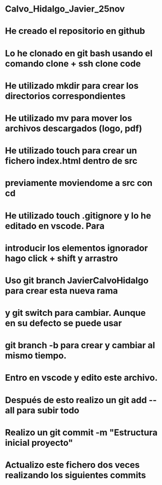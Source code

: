 # Calvo_Hidalgo_Javier_25nov
# He creado el repositorio en github
# Lo he clonado en git bash usando el comando clone + ssh clone code
# He utilizado mkdir para crear los directorios correspondientes
# He utilizado mv para mover los archivos descargados (logo, pdf)
# He utilizado touch para crear un fichero index.html dentro de src
# previamente moviendome a src con cd
# He utilizado touch .gitignore y lo he editado en vscode. Para 
# introducir los elementos ignorador hago click + shift y arrastro
# Uso git branch JavierCalvoHidalgo para crear esta nueva rama
# y git switch para cambiar. Aunque en su defecto se puede usar
# git branch -b para crear y cambiar al mismo tiempo. 
# Entro en vscode y edito este archivo. 
# Después de esto realizo un git add --all para subir todo
# Realizo un git commit -m "Estructura inicial proyecto"
# Actualizo este fichero dos veces realizando los siguientes commits
